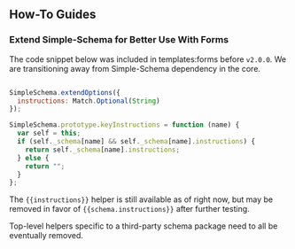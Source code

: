 ## How-To Guides

### Extend Simple-Schema for Better Use With Forms

The code snippet below was included in templates:forms before `v2.0.0`. We are transitioning
away from Simple-Schema dependency in the core.

```javascript

SimpleSchema.extendOptions({
  instructions: Match.Optional(String)
});

SimpleSchema.prototype.keyInstructions = function (name) {
  var self = this;
  if (self._schema[name] && self._schema[name].instructions) {
    return self._schema[name].instructions;
  } else {
    return "";
  }
};

```

The `{{instructions}}` helper is still available as of right now, but may be removed in favor of
`{{schema.instructions}}` after further testing.

Top-level helpers specific to a third-party schema package need to all be eventually removed.